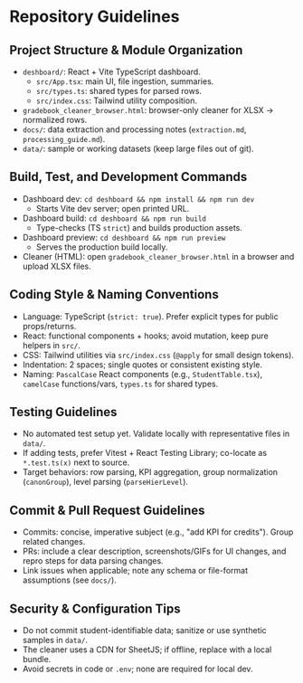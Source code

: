 # Repository Guidelines

## Project Structure & Module Organization
- `deshboard/`: React + Vite TypeScript dashboard.
  - `src/App.tsx`: main UI, file ingestion, summaries.
  - `src/types.ts`: shared types for parsed rows.
  - `src/index.css`: Tailwind utility composition.
- `gradebook_cleaner_browser.html`: browser-only cleaner for XLSX → normalized rows.
- `docs/`: data extraction and processing notes (`extraction.md`, `processing_guide.md`).
- `data/`: sample or working datasets (keep large files out of git).

## Build, Test, and Development Commands
- Dashboard dev: `cd deshboard && npm install && npm run dev`
  - Starts Vite dev server; open printed URL.
- Dashboard build: `cd deshboard && npm run build`
  - Type-checks (TS `strict`) and builds production assets.
- Dashboard preview: `cd deshboard && npm run preview`
  - Serves the production build locally.
- Cleaner (HTML): open `gradebook_cleaner_browser.html` in a browser and upload XLSX files.

## Coding Style & Naming Conventions
- Language: TypeScript (`strict: true`). Prefer explicit types for public props/returns.
- React: functional components + hooks; avoid mutation, keep pure helpers in `src/`.
- CSS: Tailwind utilities via `src/index.css` (`@apply` for small design tokens).
- Indentation: 2 spaces; single quotes or consistent existing style.
- Naming: `PascalCase` React components (e.g., `StudentTable.tsx`), `camelCase` functions/vars, `types.ts` for shared types.

## Testing Guidelines
- No automated test setup yet. Validate locally with representative files in `data/`.
- If adding tests, prefer Vitest + React Testing Library; co-locate as `*.test.ts(x)` next to source.
- Target behaviors: row parsing, KPI aggregation, group normalization (`canonGroup`), level parsing (`parseHierLevel`).

## Commit & Pull Request Guidelines
- Commits: concise, imperative subject (e.g., "add KPI for credits"). Group related changes.
- PRs: include a clear description, screenshots/GIFs for UI changes, and repro steps for data parsing changes.
- Link issues when applicable; note any schema or file-format assumptions (see `docs/`).

## Security & Configuration Tips
- Do not commit student-identifiable data; sanitize or use synthetic samples in `data/`.
- The cleaner uses a CDN for SheetJS; if offline, replace with a local bundle.
- Avoid secrets in code or `.env`; none are required for local dev.

